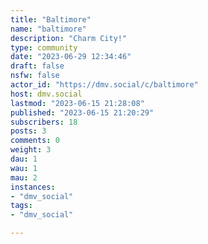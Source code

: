 ```yaml
---
title: "Baltimore" 
name: "baltimore"
description: "Charm City!"
type: community
date: "2023-06-29 12:34:46"
draft: false
nsfw: false
actor_id: "https://dmv.social/c/baltimore"
host: dmv.social
lastmod: "2023-06-15 21:28:08"
published: "2023-06-15 21:20:29"
subscribers: 18
posts: 3
comments: 0
weight: 3
dau: 1
wau: 1
mau: 2
instances:
- "dmv_social"
tags: 
- "dmv_social"

---
```

